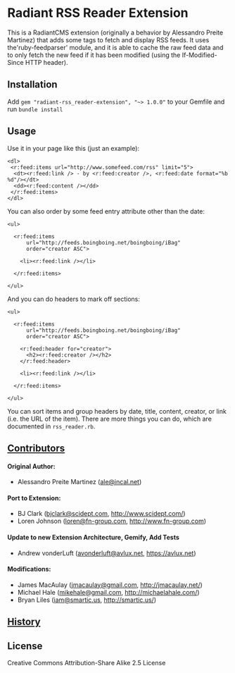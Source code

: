 # Radiant RSS Reader Extension

This is a RadiantCMS extension (originally a behavior by Alessandro Preite Martinez) that adds some tags to fetch and display RSS feeds. It uses the'ruby-feedparser' module, and it is able to cache the raw feed data and to only fetch the new feed if it has been modified (using the If-Modified-Since HTTP header).

## Installation

Add `gem "radiant-rss_reader-extension", "~> 1.0.0"` to your Gemfile and run `bundle install`


## Usage

Use it in your page like this (just an example):

    <dl>
     <r:feed:items url="http://www.somefeed.com/rss" limit="5">
      <dt><r:feed:link /> - by <r:feed:creator />, <r:feed:date format="%b %d"/></dt>
      <dd><r:feed:content /></dd>
     </r:feed:items>
    </dl>
    
You can also order by some feed entry attribute other than the date:

    <ul>

      <r:feed:items
          url="http://feeds.boingboing.net/boingboing/iBag" 
          order="creator ASC">

        <li><r:feed:link /></li>

      </r:feed:items>

    </ul>
    
And you can do headers to mark off sections:

    <ul>

      <r:feed:items
          url="http://feeds.boingboing.net/boingboing/iBag" 
          order="creator ASC">

        <r:feed:header for="creator">
          <h2><r:feed:creator /></h2>
        </r:feed:header>

        <li><r:feed:link /></li>

      </r:feed:items>

    </ul>

You can sort items and group headers by date, title, content, creator, or link (i.e. the URL of the item). There are more things you can do, which are documented in `rss_reader.rb`.

## [Contributors](https://github.com/radiant/radiant-rss_reader-extension/graphs/contributors)

#### Original Author:  
* Alessandro Preite Martinez (ale@incal.net)

#### Port to Extension:

* BJ Clark (bjclark@scidept.com, http://www.scidept.com/)
* Loren Johnson (loren@fn-group.com, http://www.fn-group.com)

#### Update to new Extension Architecture, Gemify, Add Tests

* Andrew vonderLuft (avonderluft@avlux.net, https://avlux.net)

#### Modifications:

* James MacAulay (jmacaulay@gmail.com, http://jmacaulay.net/)
* Michael Hale (mikehale@gmail.com, http://michaelahale.com/)
* Bryan Liles (iam@smartic.us, http://smartic.us/)

## [History](https://github.com/radiant/radiant-rss_reader-extension/commits/master)

## License

Creative Commons Attribution-Share Alike 2.5 License



